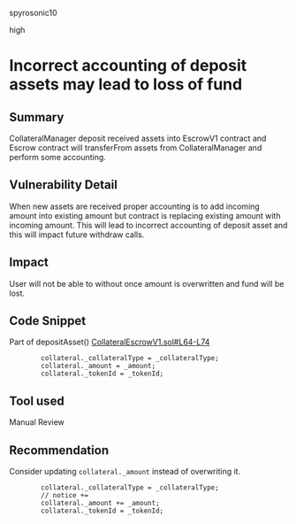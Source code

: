 spyrosonic10

high

# Incorrect accounting of deposit assets may lead to loss of fund

## Summary
CollateralManager deposit received assets into EscrowV1 contract and Escrow contract will transferFrom assets from CollateralManager and perform some accounting. 

## Vulnerability Detail
When new assets are received proper accounting is to add incoming amount into existing amount but contract is replacing existing amount with incoming amount. This will lead to incorrect accounting of deposit asset and this will impact future withdraw calls.

## Impact
User will not be able to without once amount is overwritten and fund will be lost.

## Code Snippet
Part of depositAsset() [CollateralEscrowV1.sol#L64-L74](https://github.com/sherlock-audit/2023-03-teller/blob/main/teller-protocol-v2/packages/contracts/contracts/escrow/CollateralEscrowV1.sol#L64-L74)

```solidity
        collateral._collateralType = _collateralType;
        collateral._amount = _amount;
        collateral._tokenId = _tokenId;
```

## Tool used

Manual Review

## Recommendation

Consider updating ` collateral._amount ` instead of overwriting it.
```solidity
        collateral._collateralType = _collateralType;
        // notice +=
        collateral._amount += _amount;
        collateral._tokenId = _tokenId;
```